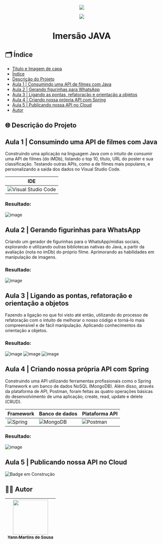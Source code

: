 <p align="center">
  <img src="https://raw.githubusercontent.com/abrahamcalf/programming-languages-logos/master/src/java/java_256x256.png">
</p>
<p align="center">
  <img src="https://img.shields.io/badge/java-%23ED8B00.svg?style=for-the-badge&logo=java&logoColor=white">
  <h1 align="center">Imersão JAVA</h1>
</p>

## 🗂️ Índice 

* [Título e Imagem de capa](#Título-e-Imagem-de-capa)
* [Índice](#Índice)
* [Descrição do Projeto](#Descrição-do-Projeto)
* [Aula 1 | Consumindo uma API de filmes com Java](#Aula-1-|-Consumindo-uma-API-de-filmes-com-Java)
* [Aula 2 | Gerando figurinhas para WhatsApp](#Aula-2-|-Gerando-figurinhas-para-WhatsApp)
* [Aula 3 | Ligando as pontas, refatoração e orientação a objetos](#Aula-3-|-Ligando-as-pontas,-refatoração-e-orientação-a-objetos)
* [Aula 4 | Criando nossa própria API com Spring](#Aula-4-|-Criando-nossa-própria-API-com-Spring)
* [Aula 5 | Publicando nossa API no Cloud](#Aula-5-|-Publicando-nossa-API-no-Cloud)
* [Autor](#Autor)

## 🌐 Descrição do Projeto

## Aula 1 | Consumindo uma API de filmes com Java

Construindo uma aplicação na linguagem Java com o intuito de consumir uma API de filmes (do iMDb), listando o top 10, título, URL do poster e sua classificação. Testando outras APIs, como a de filmes mais populares, e personalizando a saída dos dados no Visual Studio Code.

| IDE |
| - |
| ![Visual Studio Code](https://img.shields.io/badge/Visual%20Studio%20Code-0078d7.svg?style=for-the-badge&logo=visual-studio-code&logoColor=white) |

### Resultado:

![image](https://user-images.githubusercontent.com/102706324/229182966-aa3c16d2-26f9-4cfd-8cd3-9f1f80e8de37.png)


## Aula 2 | Gerando figurinhas para WhatsApp

Criando um gerador de figurinhas para o WhatsApp/mídias sociais, explorando e utilizando outras bibliotecas nativas do Java, a partir da avaliação (nota no imDb) do próprio filme. Aprimorando as habilidades em manipulação de imagens.

### Resultado:

![image](https://user-images.githubusercontent.com/102706324/229373236-04482c76-9f00-4260-8d01-6821ec46974a.png)


## Aula 3 | Ligando as pontas, refatoração e orientação a objetos

Fazendo a ligação no que foi visto até então, utilizando do processo de refatoração com o intuito de melhorar o nosso código e torná-lo mais compreensível e de fácil manipulação. Aplicando conhecimentos da orientação a objetos.

### Resultado:

![image](https://user-images.githubusercontent.com/102706324/229328709-d4d21128-1cdf-4aaf-85a3-d9b111ca50cd.png)
![image](https://user-images.githubusercontent.com/102706324/229328600-02c4e491-d4cc-4ef3-b91b-f68336eecfd5.png)
![image](https://user-images.githubusercontent.com/102706324/229328637-0ad5cc41-a53e-49ef-b72f-5256ad8fec69.png)


## Aula 4 | Criando nossa própria API com Spring

Construindo uma API utilizando ferramentas profissionais como o Spring Framework e um banco de dados NoSQL (MongoDB). Além disso, através da plataforma de API, Postman, foram feitas as quatro operações básicas do desenvolvimento de uma aplicação; create, read, update e delete (CRUD).

| Framework | Banco de dados | Plataforma API |
| - | - | - |
| ![Spring](https://img.shields.io/badge/spring-%236DB33F.svg?style=for-the-badge&logo=spring&logoColor=white) | ![MongoDB](https://img.shields.io/badge/MongoDB-%234ea94b.svg?style=for-the-badge&logo=mongodb&logoColor=white) | ![Postman](https://img.shields.io/badge/Postman-FF6C37?style=for-the-badge&logo=postman&logoColor=white) |


### Resultado:

![image](https://user-images.githubusercontent.com/102706324/229455529-f822dc87-af19-47d3-a6b1-ad2beffb866b.png)


## Aula 5 | Publicando nossa API no Cloud

![Badge em Construção](http://img.shields.io/static/v1?label=STATUS&message=EM%20CONSTRUÇÃO&color=lightblue&style=for-the-badge)

## 👨‍💻 Autor

| [<img src="https://user-images.githubusercontent.com/102706324/228234163-a0616b0f-c2d2-48d8-8fc6-ce4e8b2cb17c.jpeg" width=115><br><sub>Yann Martins de Sousa</sub>](https://github.com/YannMartins) |  
| :---: |
